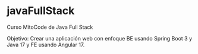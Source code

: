 # javaFullStack
Curso MitoCode de Java Full Stack

Objetivo: Crear una aplicación web con enfoque BE usando Spring Boot 3 y Java 17 y FE usando Angular 17.